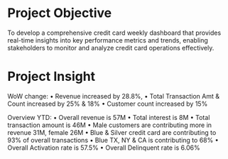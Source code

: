 # Project Objective
To develop a comprehensive credit card weekly dashboard that provides real-time insights into key performance metrics and trends, enabling stakeholders to monitor and analyze credit card operations effectively.

# Project Insight
WoW change:
• Revenue increased by 28.8%,
• Total Transaction Amt & Count increased by 25% & 18%
• Customer count increased by 15%

Overview YTD:
• Overall revenue is 57M
• Total interest is 8M
• Total transaction amount is 46M
• Male customers are contributing more in revenue 31M, female 26M
• Blue & Silver credit card are contributing to 93% of overall transactions
• Blue TX, NY & CA is contributing to 68%
• Overall Activation rate is 57.5%
• Overall Delinquent rate is 6.06%
